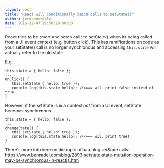 ```yaml
---
layout: post
title: "React will conditionally batch calls to setState()"
author: jordanneville
date: 2016-12-07T19:56:29+00:00
---
```


React tries to be smart and batch calls to setState() when its being called from a UI event context (e.g. button click). This has ramifications on code as your setState() call is no longer synchronous and accessing `this.state` will actually refer to the old state.

E.g.

```
this.state = { hello: false };
...
onClick() {
   this.setState({ hello: true });
   console.log(this.state.hello); //<=== will print false instead of true
}
```

However, if the setState is in a context *not* from a UI event, setState becomes synchronous


```
this.state = { hello: false };
...
changeState() {
   this.setState({ hello: true });
   console.log(this.state.hello); //<=== will print true!
}
```

There's more info here on the topic of batching setState calls:
https://www.bennadel.com/blog/2893-setstate-state-mutation-operation-may-be-synchronous-in-reactjs.htm
